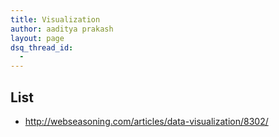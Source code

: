 ```yaml
---
title: Visualization
author: aaditya prakash
layout: page
dsq_thread_id:
  - 
---
```


## List
 * <http://webseasoning.com/articles/data-visualization/8302/>
